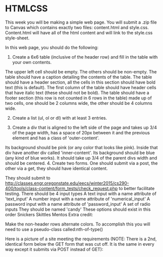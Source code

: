 # HTMLCSS
This week you will be making a simple web page. You will submit a .zip file to Canvas which contains exactly two files: content.html and style.css. Content.html will have all of the html content and will link to the style.css style-sheet.

In this web page, you should do the following:

1. Create a 6x6 table (inclusive of the header row) and fill in the table with your own contents.

The upper left cell should be empty. The others should be non-empty.
The table should have a caption detailing the contents of the table.
The table should have a header section, all the cells in this section should have bold text (this is default).
The first column of the table should have header cells that have italic text (these should not be bold).
The table should have a footer section (this row is not counted in 6 rows in the table) made up of two cells, one should be 2 columns wide, the other should be 4 columns wide.

2. Create a list (ul, ol or dl) with at least 3 entries.

3. Create a div that is aligned to the left side of the page and takes up 3/4 of the page width, has a space of 20px between it and the previous element and has a class of 'outer-content'.

Its background should be pink (or any color that looks like pink).
Inside that div have another div called 'inner-content'.
Its background should be blue (any kind of blue works).
It should take up 3/4 of the parent divs width and should be centered.
4. Create two forms. One should submit via a post, the other via a get, they should have identical content.

They should submit to http://classes.engr.oregonstate.edu/eecs/winter2015/cs290-400/tools/class-content/form_tests/check_request.php to better facilitate testing.
There should be 4 input types
A text input with a name attribute of 'text_input'
A number input with a name attribute of 'numerical_input'
A password input with a name attribute of 'password_input'
A set of radio inputs
They should be named 'candy'
These options should exist in this order
Snickers
Skittles
Mentos
Extra credit:

Make the non-header rows alternate colors. To accomplish this you will need to use a pseudo-class called:nth-of-type()

Here is a picture of a site meeting the requirements (NOTE: There is a 2nd, identical form below the GET form that was cut off. It is the same in every way except it submits via POST instead of GET):
